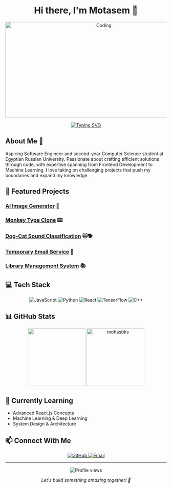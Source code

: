 # <div align="center">Hi there, I'm Motasem 👋</div>

<div align="center">
  <img src="https://media.giphy.com/media/qgQUggAC3Pfv687qPC/giphy.gif" alt="Coding" width="600" height="300"/>
</div>

<p align="center">
  <a href="https://github.com/mohasbks">
    <img src="https://readme-typing-svg.demolab.com?font=Fira+Code&pause=1000&color=2C9DF7&center=true&vCenter=true&width=435&lines=Computer+Science+Student;Frontend+Developer;Machine+Learning+Enthusiast" alt="Typing SVG" />
  </a>
</p>

## About Me 🎯
Aspiring Software Engineer and second-year Computer Science student at Egyptian Russian University. Passionate about crafting efficient solutions through code, with expertise spanning from Frontend Development to Machine Learning. I love taking on challenging projects that push my boundaries and expand my knowledge.

## 🚀 Featured Projects

### [AI Image Generator](https://github.com/mohasbks/ai-image-generator) 🎨


### [Monkey Type Clone](https://github.com/mohasbks/monkey-type-clone) ⌨️


### [Dog-Cat Sound Classification](https://github.com/mohasbks/dog-cat-sound-classification) 🐱🐕

### [Temporary Email Service](https://github.com/mohasbks/temp-email-service) 📧

### [Library Management System](https://github.com/mohasbks/library-management-system) 📚

## 💻 Tech Stack
<p align="center">
  <img src="https://img.shields.io/badge/javascript-%23323330.svg?style=for-the-badge&logo=javascript&logoColor=%23F7DF1E" alt="JavaScript"/>
  <img src="https://img.shields.io/badge/python-3670A0?style=for-the-badge&logo=python&logoColor=ffdd54" alt="Python"/>
  <img src="https://img.shields.io/badge/react-%2320232a.svg?style=for-the-badge&logo=react&logoColor=%2361DAFB" alt="React"/>
  <img src="https://img.shields.io/badge/TensorFlow-%23FF6F00.svg?style=for-the-badge&logo=TensorFlow&logoColor=white" alt="TensorFlow"/>
  <img src="https://img.shields.io/badge/c++-%2300599C.svg?style=for-the-badge&logo=c%2B%2B&logoColor=white" alt="C++"/>
</p>

## 📊 GitHub Stats
<p align="center">
  <img height="180em" src="https://github-readme-stats.vercel.app/api?username=mohasbks&show_icons=true&theme=tokyonight&include_all_commits=true&count_private=true"/>
  <img height="180em" src="https://github-readme-streak-stats.herokuapp.com/?user=mohasbks&theme=tokyonight" alt="mohasbks"/>
</p>

## 🌱 Currently Learning
- Advanced React.js Concepts
- Machine Learning & Deep Learning
- System Design & Architecture

## 📫 Connect With Me
<p align="center">
  <a href="https://github.com/mohasbks">
    <img src="https://img.shields.io/badge/github-%23121011.svg?style=for-the-badge&logo=github&logoColor=white" alt="GitHub"/>
  </a>
  <a href="mailto:235179@eru.edu.eg">
    <img src="https://img.shields.io/badge/Email-D14836?style=for-the-badge&logo=gmail&logoColor=white" alt="Email"/>
  </a>
</p>

---
<p align="center">
  <img src="https://komarev.com/ghpvc/?username=mohasbks&label=Profile%20views&color=0e75b6&style=flat" alt="Profile views"/>
</p>
<p align="center">
  <i>Let's build something amazing together! 🚀</i>
</p>
